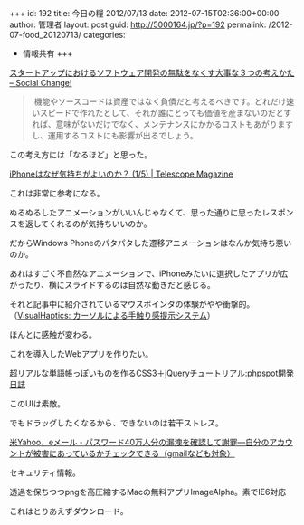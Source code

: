 +++
id: 192
title: 今日の糧 2012/07/13
date: 2012-07-15T02:36:00+00:00
author: 管理者
layout: post
guid: http://5000164.jp/?p=192
permalink: /2012-07-food_20120713/
categories:
  - 情報共有
+++
<section> 

<div>
  <a href="http://kuranuki.sonicgarden.jp/2012/07/post-75.html">スタートアップにおけるソフトウェア開発の無駄をなくす大事な３つの考えかた &#8211; Social Change!</a>
</div>

> 機能やソースコードは資産ではなく負債だと考えるべきです。どれだけ速いスピードで作れたとして、それが誰にとっても価値を産まないのだとすれば、意味がないだけでなく、メンテナンスにかかるコストもあがりますし、運用するコストにも影響が出るでしょう。
  
この考え方には「なるほど」と思った。</section> <section> 

<div>
  <a href="http://www.tel.co.jp/museum/magazine/human/120709_topics_02/index.html">iPhoneはなぜ気持ちがよいのか？ (1/5) | Telescope Magazine</a>
</div>

これは非常に参考になる。
  
ぬるぬるしたアニメーションがいいんじゃなくて、思った通りに思ったレスポンスを返してくれるのが気持ちいいのか。
  
だからWindows Phoneのパタパタした遷移アニメーションはなんか気持ち悪いのか。
  
あれはすごく不自然なアニメーションで、iPhoneみたいに選択したアプリが広がったり、横にスライドするのは自然な動きだと感じる。
  
それと記事中に紹介されているマウスポインタの体験がやや衝撃的。（[VisualHaptics: カーソルによる手触り感提示システム](http://www.persistent.org/visualhaptics.html)）
  
ほんとに感触が変わる。
  
これを導入したWebアプリを作りたい。</section> <section> 

<div>
  <a href="http://phpspot.org/blog/archives/2012/07/css3jquery_3.html">超リアルな単語帳っぽいものを作るCSS3＋jQueryチュートリアル:phpspot開発日誌</a>
</div>

このUIは素敵。
  
でもドラッグしたくなるから、できないのは若干ストレス。</section> <section> 

<div>
  <a href="http://jp.techcrunch.com/2012/07/13/20120712yahoo-confirms-apologizes-for-the-email-hack-says-still-fixing-plus-check-if-you-were-impacted-non-yahoo-accounts-apply/">米Yahoo、eメール・パスワード40万人分の漏洩を確認して謝罪―自分のアカウントが被害にあっているかチェックできる（gmailなども対象）</a>
</div>

セキュリティ情報。</section> <section> 

<div>
  透過を保ちつつpngを高圧縮するMacの無料アプリImageAlpha。素でIE6対応
</div>

これはとりあえずダウンロード。</section>